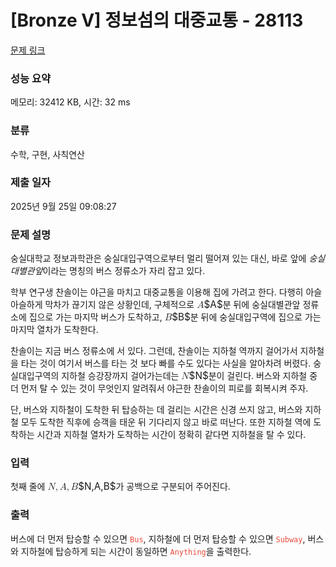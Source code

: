 # [Bronze V] 정보섬의 대중교통 - 28113 

[문제 링크](https://www.acmicpc.net/problem/28113) 

### 성능 요약

메모리: 32412 KB, 시간: 32 ms

### 분류

수학, 구현, 사칙연산

### 제출 일자

2025년 9월 25일 09:08:27

### 문제 설명

<p>숭실대학교 정보과학관은 숭실대입구역으로부터 멀리 떨어져 있는 대신, 바로 앞에 <em>숭실대별관앞</em>이라는 명칭의 버스 정류소가 자리 잡고 있다.</p>

<p>학부 연구생 찬솔이는 야근을 마치고 대중교통을 이용해 집에 가려고 한다. 다행히 아슬아슬하게 막차가 끊기지 않은 상황인데, 구체적으로 <mjx-container class="MathJax" jax="CHTML" style="font-size: 109%; position: relative;"><mjx-math class="MJX-TEX" aria-hidden="true"><mjx-mi class="mjx-i"><mjx-c class="mjx-c1D434 TEX-I"></mjx-c></mjx-mi></mjx-math><mjx-assistive-mml unselectable="on" display="inline"><math xmlns="http://www.w3.org/1998/Math/MathML"><mi>A</mi></math></mjx-assistive-mml><span aria-hidden="true" class="no-mathjax mjx-copytext">$A$</span></mjx-container>분 뒤에 숭실대별관앞 정류소에 집으로 가는 마지막 버스가 도착하고, <mjx-container class="MathJax" jax="CHTML" style="font-size: 109%; position: relative;"><mjx-math class="MJX-TEX" aria-hidden="true"><mjx-mi class="mjx-i"><mjx-c class="mjx-c1D435 TEX-I"></mjx-c></mjx-mi></mjx-math><mjx-assistive-mml unselectable="on" display="inline"><math xmlns="http://www.w3.org/1998/Math/MathML"><mi>B</mi></math></mjx-assistive-mml><span aria-hidden="true" class="no-mathjax mjx-copytext">$B$</span></mjx-container>분 뒤에 숭실대입구역에 집으로 가는 마지막 열차가 도착한다.</p>

<p>찬솔이는 지금 버스 정류소에 서 있다. 그런데, 찬솔이는 지하철 역까지 걸어가서 지하철을 타는 것이 여기서 버스를 타는 것 보다 빠를 수도 있다는 사실을 알아차려 버렸다. 숭실대입구역의 지하철 승강장까지 걸어가는데는 <mjx-container class="MathJax" jax="CHTML" style="font-size: 109%; position: relative;"><mjx-math class="MJX-TEX" aria-hidden="true"><mjx-mi class="mjx-i"><mjx-c class="mjx-c1D441 TEX-I"></mjx-c></mjx-mi></mjx-math><mjx-assistive-mml unselectable="on" display="inline"><math xmlns="http://www.w3.org/1998/Math/MathML"><mi>N</mi></math></mjx-assistive-mml><span aria-hidden="true" class="no-mathjax mjx-copytext">$N$</span></mjx-container>분이 걸린다. 버스와 지하철 중 더 먼저 탈 수 있는 것이 무엇인지 알려줘서 야근한 찬솔이의 피로를 회복시켜 주자.</p>

<p>단, 버스와 지하철이 도착한 뒤 탑승하는 데 걸리는 시간은 신경 쓰지 않고, 버스와 지하철 모두 도착한 직후에 승객을 태운 뒤 기다리지 않고 바로 떠난다. 또한 지하철 역에 도착하는 시간과 지하철 열차가 도착하는 시간이 정확히 같다면 지하철을 탈 수 있다.</p>

### 입력 

 <p>첫째 줄에 <mjx-container class="MathJax" jax="CHTML" style="font-size: 109%; position: relative;"><mjx-math class="MJX-TEX" aria-hidden="true"><mjx-mi class="mjx-i"><mjx-c class="mjx-c1D441 TEX-I"></mjx-c></mjx-mi><mjx-mo class="mjx-n"><mjx-c class="mjx-c2C"></mjx-c></mjx-mo><mjx-mi class="mjx-i" space="2"><mjx-c class="mjx-c1D434 TEX-I"></mjx-c></mjx-mi><mjx-mo class="mjx-n"><mjx-c class="mjx-c2C"></mjx-c></mjx-mo><mjx-mi class="mjx-i" space="2"><mjx-c class="mjx-c1D435 TEX-I"></mjx-c></mjx-mi></mjx-math><mjx-assistive-mml unselectable="on" display="inline"><math xmlns="http://www.w3.org/1998/Math/MathML"><mi>N</mi><mo>,</mo><mi>A</mi><mo>,</mo><mi>B</mi></math></mjx-assistive-mml><span aria-hidden="true" class="no-mathjax mjx-copytext">$N,A,B$</span></mjx-container>가 공백으로 구분되어 주어진다.</p>

### 출력 

 <p>버스에 더 먼저 탑승할 수 있으면 <span style="color:#e74c3c;"><code>Bus</code></span>, 지하철에 더 먼저 탑승할 수 있으면 <span style="color:#e74c3c;"><code>Subway</code></span>, 버스와 지하철에 탑승하게 되는 시간이 동일하면 <span style="color:#e74c3c;"><code>Anything</code></span>을 출력한다.</p>

